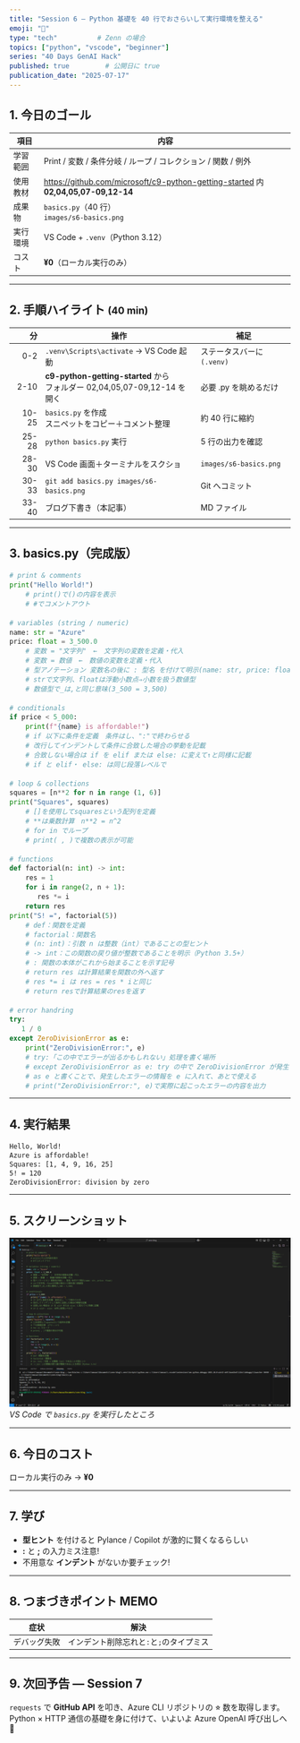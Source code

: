 ```yaml
---
title: "Session 6 — Python 基礎を 40 行でおさらいして実行環境を整える"
emoji: "🐍"
type: "tech"          # Zenn の場合
topics: ["python", "vscode", "beginner"]
series: "40 Days GenAI Hack"
published: true         # 公開日に true
publication_date: "2025-07-17"
---
```


## 1. 今日のゴール
| 項目 | 内容 |
|------|------|
| 学習範囲 | Print / 変数 / 条件分岐 / ループ / コレクション / 関数 / 例外 |
| 使用教材 | <https://github.com/microsoft/c9-python-getting-started> 内 **02,04,05,07-09,12-14** |
| 成果物 | `basics.py`（40 行）<br>`images/s6-basics.png` |
| 実行環境 | VS Code + `.venv`（Python 3.12） |
| コスト | **¥0**（ローカル実行のみ） |

---

## 2. 手順ハイライト <small>(40 min)</small>

| 分 | 操作 | 補足 |
|---:|------|------|
| 0-2 | `.venv\Scripts\activate` → VS Code 起動 | ステータスバーに `(.venv)` |
| 2-10 | **c9-python-getting-started** から<Br>フォルダー 02,04,05,07-09,12-14 を開く | 必要 .py を眺めるだけ |
| 10-25 | `basics.py` を作成<br>スニペットをコピー＋コメント整理 | 約 40 行に縮約 |
| 25-28 | `python basics.py` 実行 | 5 行の出力を確認 |
| 28-30 | VS Code 画面＋ターミナルをスクショ | `images/s6-basics.png` |
| 30-33 | `git add basics.py images/s6-basics.png` | Git へコミット |
| 33-40 | ブログ下書き（本記事） | MD ファイル |

---

## 3. basics.py（完成版）

```python
# print & comments
print("Hello World!")
    # print()で()の内容を表示
    # #でコメントアウト

# variables (string / numeric)
name: str = "Azure"
price: float = 3_500.0
    # 変数 = "文字列"　←　文字列の変数を定義・代入
    # 変数 = 数値　←　数値の変数を定義・代入
    # 型アノテーション 変数名の後に : 型名 を付けて明示(name: str, price: float)
    # strで文字列、floatは浮動小数点⇒小数を扱う数値型
    # 数値型で_は,と同じ意味(3_500 = 3,500)

# conditionals
if price < 5_000:
    print(f"{name} is affordable!")
    # if 以下に条件を定義　条件はし、":"で終わらせる
    # 改行してインデントして条件に合致した場合の挙動を記載
    # 合致しない場合は if を elif または else: に変えて↑と同様に記載
    # if と elif・ else: は同じ段落レベルで

# loop & collections
squares = [n**2 for n in range (1, 6)]
print("Squares", squares)
    # []を使用してsquaresという配列を定義
    # **は乗数計算　n**2 = n^2
    # for in でループ
    # print( , )で複数の表示が可能

# functions
def factorial(n: int) -> int:
    res = 1
    for i in range(2, n + 1):
       res *= i
    return res
print("S! =", factorial(5))
    # def：関数を定義
    # factorial：関数名
    # (n: int)：引数 n は整数（int）であることの型ヒント
    # -> int：この関数の戻り値が整数であることを明示（Python 3.5+）
    # : 関数の本体がこれから始まることを示す記号
    # return res は計算結果を関数の外へ返す
    # res *= i は res = res * iと同じ
    # return resで計算結果のresを返す

# error handring
try:
   1 / 0
except ZeroDivisionError as e:
    print("ZeroDivisionError:", e)
    # try:「この中でエラーが出るかもしれない」処理を書く場所
    # except ZeroDivisionError as e: try の中で ZeroDivisionError が発生した場合だけ、このブロックが実行
    # as e と書くことで、発生したエラーの情報を e に入れて、あとで使える
    # print("ZeroDivisionError:", e)で実際に起こったエラーの内容を出力
````

---

## 4. 実行結果

```text
Hello, World!
Azure is affordable!
Squares: [1, 4, 9, 16, 25]
5! = 120
ZeroDivisionError: division by zero
```

---

## 5. スクリーンショット

![](/images/s6-basics.png)
*VS Code で `basics.py` を実行したところ*

---

## 6. 今日のコスト

ローカル実行のみ → **¥0**

---

## 7. 学び

* **型ヒント** を付けると Pylance / Copilot が激的に賢くなるらしい
* **:** と **;** の入力ミス注意!
* 不用意な **インデント** がないか要チェック!

---

## 8. つまづきポイント MEMO

| 症状                    | 解決                                                                 |
| --------------------- | ------------------------------------------------------------------ |
| デバッグ失敗 | インデント削除忘れと`:`と`;`のタイプミス |

---

## 9. 次回予告 — Session 7

`requests` で **GitHub API** を叩き、Azure CLI リポジトリの ⭐︎ 数を取得します。
Python × HTTP 通信の基礎を身に付けて、いよいよ Azure OpenAI 呼び出しへ 🚀

